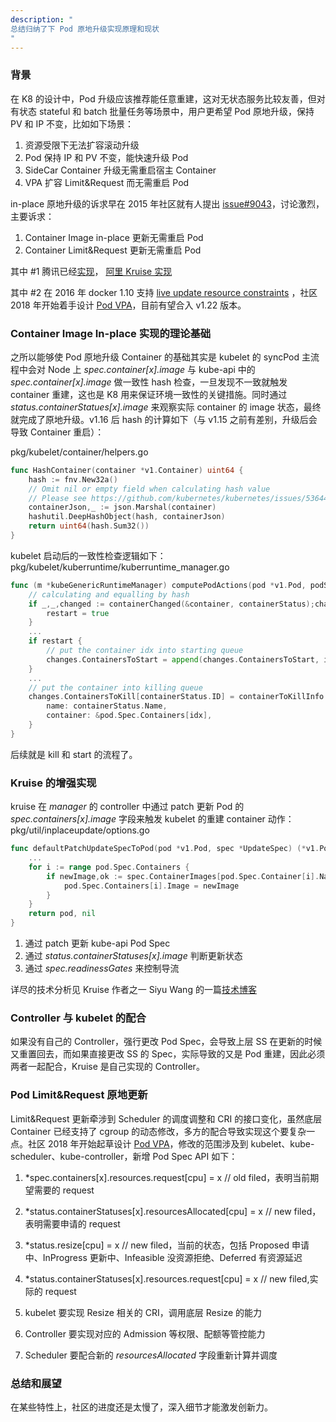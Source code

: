 ```yaml
---
description: "
总结归纳了下 Pod 原地升级实现原理和现状
"
---
```


### 背景
在 K8 的设计中，Pod 升级应该推荐能任意重建，这对无状态服务比较友善，但对有状态 stateful 和 batch 批量任务等场景中，用户更希望 Pod 原地升级，保持 PV 和 IP 不变，比如如下场景：
1. 资源受限下无法扩容滚动升级
2. Pod 保持 IP 和 PV 不变，能快速升级 Pod
3. SideCar Container 升级无需重启宿主 Container
4. VPA 扩容 Limit&Request 而无需重启 Pod

in-place 原地升级的诉求早在 2015 年社区就有人提出 [issue#9043](https://github.com/kubernetes/kubernetes/issues/9043)，讨论激烈，主要诉求：
1. Container Image in-place 更新无需重启 Pod
2. Container Limit&Request 更新无需重启 Pod

其中 #1 腾讯已经[实现](https://cloud.tencent.com/developer/article/1413743)， [阿里 Kruise 实现](https://www.alibabacloud.com/blog/explaining-in-place-pod-updates-in-a-kubernetes-cluster_597133)

其中 #2 在 2016 年 docker 1.10 支持 [live update resource constraints](https://docker.com/blog/docker-1-10/) ，社区 2018 年开始着手设计 [Pod VPA](https://github.com/kubernetes/enhancements/tree/master/keps/sig-node/1287-in-place-update-pod-resources)，目前有望合入 v1.22 版本。

### Container Image In-place 实现的理论基础
之所以能够使 Pod 原地升级 Container 的基础其实是 kubelet 的 syncPod 主流程中会对 Node 上 *spec.container[x].image* 与 kube-api 中的 *spec.container[x].image* 做一致性 hash 检查，一旦发现不一致就触发 container 重建，这也是 K8 用来保证环境一致性的关键措施。同时通过 *status.containerStatues[x].image* 来观察实际 container 的 image 状态，最终就完成了原地升级。v1.16 后 hash 的计算如下（与 v1.15 之前有差别，升级后会导致 Container 重启）：

pkg/kubelet/container/helpers.go
```go
func HashContainer(container *v1.Container) uint64 {
	hash := fnv.New32a()
	// Omit nil or empty field when calculating hash value
	// Please see https://github.com/kubernetes/kubernetes/issues/53644
	containerJson,_ := json.Marshal(container)
	hashutil.DeepHashObject(hash, containerJson)
	return uint64(hash.Sum32())
}
```
kubelet 启动后的一致性检查逻辑如下：
pkg/kubelet/kuberruntime/kuberruntime_manager.go
```go
func (m *kubeGenericRuntimeManager) computePodActions(pod *v1.Pod, podStatus *kubecontainer.PodStatus) podActions {
	// calculating and equalling by hash 
	if _,_,changed := containerChanged(&container, containerStatus);changed {
        restart = true
    }
    ...
	if restart {
		// put the container idx into starting queue
		changes.ContainersToStart = append(changes.ContainersToStart, idx)
    }
    ...
	// put the container into killing queue
	changes.ContainersToKill[containerStatus.ID] = containerToKillInfo {
	    name: containerStatus.Name,
	    container: &pod.Spec.Containers[idx],
    }   
}
```
后续就是 kill 和 start 的流程了。

### Kruise 的增强实现
kruise 在 *manager* 的 controller 中通过 patch 更新 Pod 的 *spec.containers[x].image* 字段来触发 kubelet 的重建 container 动作：
pkg/util/inplaceupdate/options.go
```go
func defaultPatchUpdateSpecToPod(pod *v1.Pod, spec *UpdateSpec) (*v1.Pod,error) {
	...
	for i := range pod.Spec.Containers {
	    if newImage,ok := spec.ContainerImages[pod.Spec.Container[i].Name];ok {
	    	pod.Spec.Containers[i].Image = newImage
        }   
    }   
    return pod, nil
}
```
1. 通过 patch 更新 kube-api Pod Spec
2. 通过 *status.containerStatuses[x].image* 判断更新状态
3. 通过 *spec.readinessGates* 来控制导流

详尽的技术分析见 Kruise 作者之一 Siyu Wang 的一篇[技术博客](https://www.alibabacloud.com/blog/explaining-in-place-pod-updates-in-a-kubernetes-cluster_597133)

### Controller 与 kubelet 的配合
如果没有自己的 Controller，强行更改 Pod Spec，会导致上层 SS 在更新的时候又重置回去，而如果直接更改 SS 的 Spec，实际导致的又是 Pod 重建，因此必须两者一起配合，Kruise 是自己实现的 Controller。

### Pod Limit&Request 原地更新
Limit&Request 更新牵涉到 Scheduler 的调度调整和 CRI 的接口变化，虽然底层 Container 已经支持了 cgroup 的动态修改，多方的配合导致实现这个要复杂一点。社区 2018 年开始起草设计 [Pod VPA](https://github.com/kubernetes/enhancements/tree/master/keps/sig-node/1287-in-place-update-pod-resources)，修改的范围涉及到 kubelet、kube-scheduler、kube-controller，新增 Pod Spec API 如下：
1. *spec.containers[x].resources.request[cpu] = x // old filed，表明当前期望需要的 request
2. *status.containerStatuses[x].resourcesAllocated[cpu] = x // new filed，表明需要申请的 request
3. *status.resize[cpu] = x // new filed，当前的状态，包括 Proposed 申请中、InProgress 更新中、Infeasible 没资源拒绝、Deferred 有资源延迟
4. *status.containerStatuses[x].resources.request[cpu] = x // new filed,实际的 request

1. kubelet 要实现 Resize 相关的 CRI，调用底层 Resize 的能力
2. Controller 要实现对应的 Admission 等权限、配额等管控能力
3. Scheduler 要配合新的 *resourcesAllocated* 字段重新计算并调度

### 总结和展望
在某些特性上，社区的进度还是太慢了，深入细节才能激发创新力。